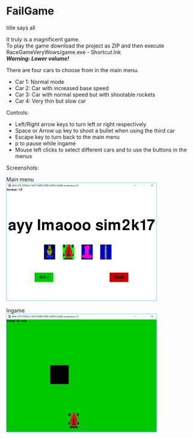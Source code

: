 # FailGame
title says all

It truly is a magnificent game.  
To play the game download the project as ZIP and then execute RaceGameVeryWows/game.exe - Shortcut.lnk  
**_Warning: Lower volume!_**

There are four cars to choose from in the main menu.
- Car 1: Normal mode
- Car 2: Car with increased base speed
- Car 3: Car with normal speed but with shootable rockets
- Car 4: Very thin but slow car

Controls:
- Left/Right arrow keys to turn left or right respectively
- Space or Arrow up key to shoot a bullet when using the third car
- Escape key to turn back to the main menu
- p to pause while ingame
- Mouse left clicks to select different cars and to use the buttons in the menus


Screenshots:

Main menu  
![alt text](https://github.com/pieterjaninfo/FailGame/raw/master/screenshots/mainmenu.png "Main menu snapshot")

Ingame  
![alt text](https://github.com/pieterjaninfo/FailGame/raw/master/screenshots/ingame.png "Ingame snapshot")
